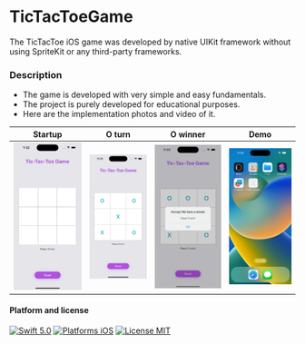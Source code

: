 # TicTacToeGame
The TicTacToe iOS game was developed by native UIKit framework without using SpriteKit or any third-party frameworks.

### Description

- The game is developed with very simple and easy fundamentals.
- The project is purely developed for educational purposes.
- Here are the implementation photos and video of it.


Startup                    | O turn                    | O winner                  |  Demo
:-------------------------:|:-------------------------:|:-------------------------:|:-------------------------:
![](https://github.com/kishanbarmawala/TicTacToeGame/blob/main/Screenshots/demo-ss-1.png)  |  ![](https://github.com/kishanbarmawala/TicTacToeGame/blob/main/Screenshots/demo-ss-2.png)  |  ![](https://github.com/kishanbarmawala/TicTacToeGame/blob/main/Screenshots/demo-ss-3.png)  |  ![](https://github.com/kishanbarmawala/TicTacToeGame/blob/main/Screenshots/demo-video.gif)

#### Platform and license
[![Swift 5.0](https://img.shields.io/badge/Swift-5.1-orange.svg?style=flat)](https://developer.apple.com/swift/)
[![Platforms iOS](https://img.shields.io/badge/Platforms-iOS-green.svg?style=flat)](http://www.apple.com/ios/)
[![License MIT](https://img.shields.io/badge/License-MIT-lightgrey.svg?style=flat)](https://opensource.org/licenses/MIT)
